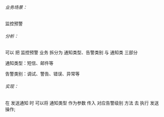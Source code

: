 ###### 业务场景：

监控预警

###### 分析：

可以 把 监控预警 业务 拆分为 通知类型、告警类别 与 通知类 三部分

通知类型：短信、邮件等

告警类别：调试、警告、错误、异常等

###### 实现：

在 发送通知 时 可以将 通知类型 作为参数 传入 对应告警级别 方法 去 执行 发送操作;